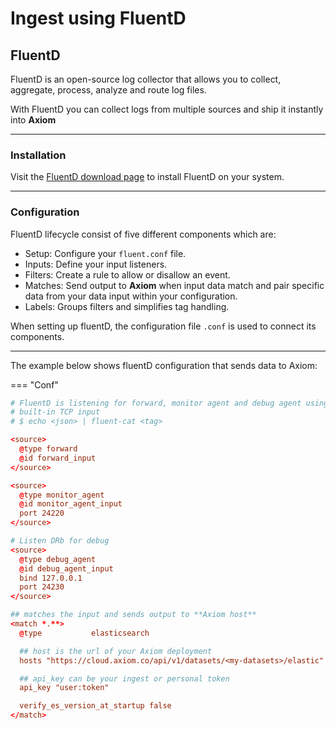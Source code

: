 <div class="axi-header">
  <h1>Ingest using FluentD</h1>
</div>

## FluentD

FluentD is an open-source log collector that allows you to collect, aggregate, process, analyze and route log files. 

With FluentD you can collect logs from multiple sources and ship it instantly into **Axiom**

---

### Installation

Visit the [FluentD download page](https://www.fluentd.org/download) to install FluentD on your system. 

---
### Configuration

FluentD lifecycle consist of five different components which are:

- Setup: Configure your `fluent.conf` file. 
- Inputs: Define your input listeners. 
- Filters: Create a rule to allow or disallow an event. 
- Matches: Send output to **Axiom** when input data match and pair specific data from your data input within your configuration. 
- Labels:  Groups filters and simplifies tag handling. 

When setting up fluentD, the configuration file `.conf` is used to connect its components. 

---

The example below shows fluentD configuration that sends data to Axiom:

=== "Conf"

```conf
# FluentD is listening for forward, monitor agent and debug agent using the source element. 
# built-in TCP input
# $ echo <json> | fluent-cat <tag>

<source>
  @type forward
  @id forward_input
</source>

<source>
  @type monitor_agent
  @id monitor_agent_input
  port 24220
</source>

# Listen DRb for debug
<source>
  @type debug_agent
  @id debug_agent_input
  bind 127.0.0.1
  port 24230
</source>

## matches the input and sends output to **Axiom host**
<match *.**>
  @type           elasticsearch

  ## host is the url of your Axiom deployment
  hosts "https://cloud.axiom.co/api/v1/datasets/<my-datasets>/elastic"

  ## api_key can be your ingest or personal token
  api_key "user:token"

  verify_es_version_at_startup false
</match>
```